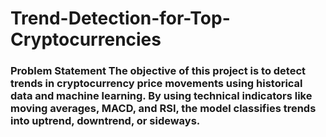 # Trend-Detection-for-Top-Cryptocurrencies
### **Problem Statement**  The objective of this project is to detect trends in cryptocurrency price movements using historical data and machine learning. By using technical indicators like moving averages, MACD, and RSI, the model classifies trends into uptrend, downtrend, or sideways.
